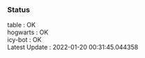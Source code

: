 ### Status


table : OK  
hogwarts : OK  
icy-bot : OK  
Latest Update : 2022-01-20 00:31:45.044358
